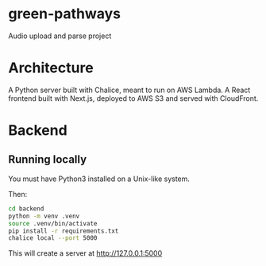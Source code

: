 # green-pathways
Audio upload and parse project

# Architecture

A Python server built with Chalice, meant to run on AWS Lambda. A React frontend built with Next.js, deployed to AWS S3 and served with CloudFront.

# Backend

## Running locally

You must have Python3 installed on a Unix-like system.

Then:

```bash
cd backend
python -m venv .venv
source .venv/bin/activate
pip install -r requirements.txt
chalice local --port 5000
```

This will create a server at http://127.0.0.1:5000
